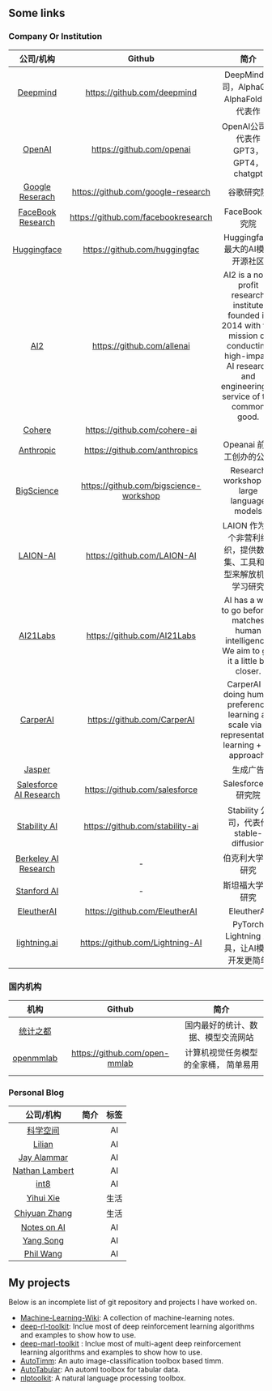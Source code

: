 ## Some links

### Company Or Institution

|                          公司/机构                           |                 Github                 |                             简介                             |
| :----------------------------------------------------------: | :------------------------------------: | :----------------------------------------------------------: |
|            [Deepmind](https://www.deepmind.com/)             |      https://github.com/deepmind       |          DeepMind公司，AlphaGO, AlphaFold 等代表作           |
|              [OpenAI](https://openai.com/blog/)              |       https://github.com/openai        |           OpenAI公司，代表作 GPT3， GPT4， chatgpt           |
|        [Google Reserach](https://ai.googleblog.com/)         |   https://github.com/google-research   |                          谷歌研究院                          |
|      [FaceBook Research](https://ai.facebook.com/blog)       |  https://github.com/facebookresearch   |                       FaceBook 研究院                        |
|          [Huggingface](https://huggingface.co/blog)          |     https://github.com/huggingfac      |               Huggingface 最大的AI模型开源社区               |
|                 [AI2](https://allenai.org/)                  |       https://github.com/allenai       | AI2 is a non-profit research institute founded in 2014 with the mission of conducting high-impact AI research and engineering in service of the common good. |
|               [Cohere](https://txt.cohere.ai/)               |      https://github.com/cohere-ai      |                                                              |
|           [Anthropic](https://www.anthropic.com/)            |     https://github.com/anthropics      |                   Opeanai 前员工创办的公司                   |
|       [BigScience](https://bigscience.huggingface.co/)       | https://github.com/bigscience-workshop |          Research workshop on large language models          |
|                [LAION-AI](https://laion.ai/)                 |      https://github.com/LAION-AI       | LAION 作为一个非营利组织，提供数据集、工具和模型来解放机器学习研究 |
|            [AI21Labs](https://www.ai21.com/blog)             |      https://github.com/AI21Labs       | AI has a way to go before it matches human intelligence. We aim to get it a little bit closer. |
|               [CarperAI ](https://carper.ai/)                |      https://github.com/CarperAI       | CarperAI is doing human preference learning at scale via a representation learning + RL approach. |
|               [Jasper](https://www.jasper.ai/)               |                                        |                           生成广告                           |
| [Salesforce AI Research](https://blog.salesforceairesearch.com/) |     https://github.com/salesforce      |                    Salesforce AI  研究院                     |
|        [Stability AI](https://platform.stability.ai/)        |    https://github.com/stability-ai     |           Stability 公司，代表作 stable-diffusion            |
| [Berkeley AI Research](https://bair.berkeley.edu/blog/?refresh=1) |                   -                    |                      伯克利大学 AI 研究                      |
|         [Stanford AI](https://ai.stanford.edu/blog/)         |                   -                    |                      斯坦福大学 AI 研究                      |
|            [EleutherAI](http://www.eleuther.ai/)             |     https://github.com/EleutherAI      |                          EleutherAI                          |
| [lightning.ai](https://lightning.ai/pages/category/tutorial/) |    https://github.com/Lightning-AI     |          PyTorch Lightning 工具，让AI模型开发更简单          |

### 国内机构

|             机构              |            Github             |                 简介                  |
| :---------------------------: | :---------------------------: | :-----------------------------------: |
| [统计之都](https://cosx.org/) |                               |  国内最好的统计、数据、模型交流网站   |
|         [openmmlab]()         | https://github.com/open-mmlab | 计算机视觉任务模型的全家桶， 简单易用 |
|                               |                               |                                       |

### Personal Blog

|                    公司/机构                     | 简介  | 标签 |
| :----------------------------------------------: | :---: | :---: |
|        [科学空间](https://spaces.ac.cn/)         ||AI|
|     [Lilian](https://lilianweng.github.io/)      ||AI|
|    [Jay Alammar](https://jalammar.github.io/)    ||AI|
| [Nathan Lambert](https://robotic.substack.com/)  ||AI|
|             [int8](https://int8.io/)             ||AI|
|         [Yihui Xie](https://yihui.org/)          ||生活|
|      [Chiyuan Zhang](https://pluskid.org/)       ||生活|
| [Notes on AI](https://notesonai.com/Notes+on+AI) ||AI|
|       [Yang Song](https://yang-song.net/)        ||AI|
|    [Phil Wang](https://github.com/lucidrains)    ||AI|

## My projects

Below is an incomplete list of git repository and projects I have worked on.

- [Machine-Learning-Wiki](https://jianzhnie.github.io/machine-learning-wiki/): A collection of machine-learning notes.
- [deep-rl-toolkit](https://github.com/jianzhnie/deep-rl-toolkit): Inclue most of deep reinforcement learning algorithms and examples to show how to use.
- [deep-marl-toolkit](https://github.com/jianzhnie/deep-marl-toolkit) : Inclue most of multi-agent deep reinforcement learning algorithms and examples to show how to use.
- [AutoTimm](https://github.com/jianzhnie/AutoTimm): An auto image-classification toolbox based timm.
- [AutoTabular](https://github.com/jianzhnie/AutoTabular): An automl  toolbox for tabular data.
- [nlptoolkit](https://github.com/jianzhnie/nlp-toolkit): A natural language processing toolbox.
